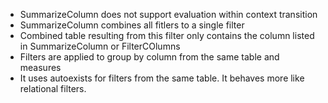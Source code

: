 * SummarizeColumn does not support evaluation within context transition
* SummarizeColumn combines all fitlers to a single filter
* Combined table resulting from this filter only contains the column listed in SummarizeColumn or FilterCOlumns
* Filters are applied to group by column from the same table and measures
* It uses autoexists for filters from the same table. It behaves more like relational filters.
